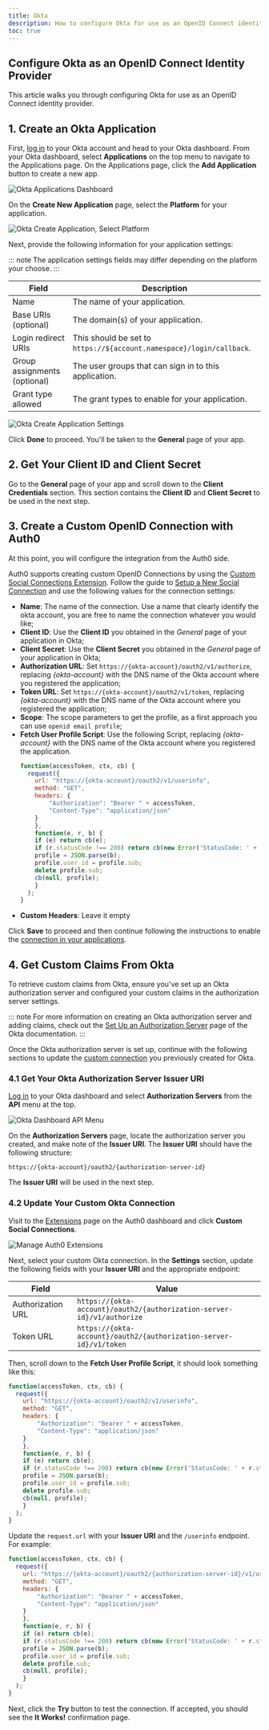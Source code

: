 ```yaml
---
title: Okta
description: How to configure Okta for use as an OpenID Connect identity provider.
toc: true
---
```



## Configure Okta as an OpenID Connect Identity Provider

This article walks you through configuring Okta for use as an OpenID Connect identity provider.

## 1. Create an Okta Application

First, [log in](https://login.okta.com) to your Okta account and head to your Okta dashboard. From your Okta dashboard, select **Applications** on the top menu to navigate to the Applications page. On the Applications page, click the **Add Application** button to create a new app.

![Okta Applications Dashboard](/media/articles/oidc/identity-providers/okta/okta-app-dashboard.png)

On the **Create New Application** page, select the **Platform** for your application.

![Okta Create Application, Select Platform](/media/articles/oidc/identity-providers/okta/okta-create-app-platform.png)

Next, provide the following information for your application settings:

::: note
The application settings fields may differ depending on the platform your choose.
:::

Field | Description
------|------------
Name | The name of your application.
Base URIs (optional) | The domain(s) of your application.
Login redirect URIs | This should be set to `https://${account.namespace}/login/callback`.
Group assignments (optional) | The user groups that can sign in to this application.
Grant type allowed | The grant types to enable for your application.

![Okta Create Application Settings](/media/articles/oidc/identity-providers/okta/okta-create-app-settings.png)

Click **Done** to proceed. You'll be taken to the **General** page of your app.

## 2. Get Your **Client ID** and **Client Secret**

Go to the **General** page of your app and scroll down to the **Client Credentials** section. This section contains the **Client ID** and **Client Secret** to be used in the next step.

## 3. Create a Custom OpenID Connection with Auth0

At this point, you will configure the integration from the Auth0 side.

Auth0 supports creating custom OpenID Connections by using the [Custom Social Connections Extension](/extensions/custom-social-extensions). Follow the guide to [Setup a New Social Connection](https://auth0.com/docs/extensions/custom-social-extensions#set-up-a-new-social-connection) and use the following values for the connection settings:

- __Name__: The name of the connection. Use a name that clearly identify the okta account, you are free to name the connection whatever you would like;
- __Client ID__: Use the **Client ID** you obtained in the *General* page of your application in Okta;
- __Client Secret__: Use the **Client Secret** you obtained in the *General* page of your application in Okta;
- __Authorization URL__: Set `https://{okta-account}/oauth2/v1/authorize`, replacing *{okta-account}* with the DNS name of the Okta account where you registered the application;
- __Token URL__: Set `https://{okta-account}/oauth2/v1/token`, replacing *{okta-account}* with the DNS name of the Okta account where you registered the application;
- __Scope__: The scope parameters to get the profile, as a first approach you can use `openid email profile`;
- __Fetch User Profile Script__: Use the following Script, replacing *{okta-account}* with the DNS name of the Okta account where you registered the application.
    ```javascript
    function(accessToken, ctx, cb) {
      request({
        url: "https://{okta-account}/oauth2/v1/userinfo",
        method: "GET",
        headers: {
            "Authorization": "Bearer " + accessToken,
            "Content-Type": "application/json"
        }
        },
        function(e, r, b) {
        if (e) return cb(e);
        if (r.statusCode !== 200) return cb(new Error('StatusCode: ' + r.statusCode));
        profile = JSON.parse(b);
        profile.user_id = profile.sub;
        delete profile.sub;
        cb(null, profile);
        }
      );
    }
    ```
- __Custom Headers__: Leave it empty

Click **Save** to proceed and then continue following the instructions to enable the [connection in your applications](https://auth0.com/docs/extensions/custom-social-extensions#new-connection-apps).

## 4. Get Custom Claims From Okta

To retrieve custom claims from Okta, ensure you've set up an Okta authorization server and configured your custom claims in the authorization server settings.

::: note
For more information on creating an Okta authorization server and adding claims, check out the [Set Up an Authorization Server](https://developer.okta.com/docs/how-to/set-up-auth-server.html) page of the Okta documentation.
:::

Once the Okta authorization server is set up, continue with the following sections to update the [custom connection](/extensions/custom-social-extensions) you previously created for Okta.

### 4.1 Get Your Okta Authorization Server Issuer URI

[Log in](https://login.okta.com) to your Okta dashboard and select **Authorization Servers** from the **API** menu at the top.

![Okta Dashboard API Menu](/media/articles/oidc/identity-providers/okta/okta-dashboard-api-menu.png)

On the **Authorization Servers** page, locate the authorization server you created, and make note of the **Issuer URI**. The **Issuer URI** should have the following structure:

`https://{okta-account}/oauth2/{authorization-server-id}`

The **Issuer URI** will be used in the next step.

### 4.2 Update Your Custom Okta Connection

Visit to the [Extensions](${manage_url/#/extensions}) page on the Auth0 dashboard and click **Custom Social Connections**.

![Manage Auth0 Extensions](/media/articles/oidc/identity-providers/okta/extensions.png)

Next, select your custom Okta connection. In the **Settings** section, update the following fields with your **Issuer URI** and the appropriate endpoint:

Field | Value
------|------
Authorization URL | `https://{okta-account}/oauth2/{authorization-server-id}/v1/authorize`
Token URL | `https://{okta-account}/oauth2/{authorization-server-id}/v1/token`

Then, scroll down to the **Fetch User Profile Script**, it should look something like this:

```javascript
function(accessToken, ctx, cb) {
  request({
    url: "https://{okta-account}/oauth2/v1/userinfo",
    method: "GET",
    headers: {
        "Authorization": "Bearer " + accessToken,
        "Content-Type": "application/json"
    }
    },
    function(e, r, b) {
    if (e) return cb(e);
    if (r.statusCode !== 200) return cb(new Error('StatusCode: ' + r.statusCode));
    profile = JSON.parse(b);
    profile.user_id = profile.sub;
    delete profile.sub;
    cb(null, profile);
    }
  );
}
```

Update the `request.url` with your **Issuer URI** and the `/userinfo` endpoint. For example:

```javascript
function(accessToken, ctx, cb) {
  request({
    url: "https://{okta-account}/oauth2/{authorization-server-id}/v1/userinfo",
    method: "GET",
    headers: {
        "Authorization": "Bearer " + accessToken,
        "Content-Type": "application/json"
    }
    },
    function(e, r, b) {
    if (e) return cb(e);
    if (r.statusCode !== 200) return cb(new Error('StatusCode: ' + r.statusCode));
    profile = JSON.parse(b);
    profile.user_id = profile.sub;
    delete profile.sub;
    cb(null, profile);
    }
  );
}
```

Next, click the **Try** button to test the connection. If accepted, you should see the **It Works!** confirmation page.

